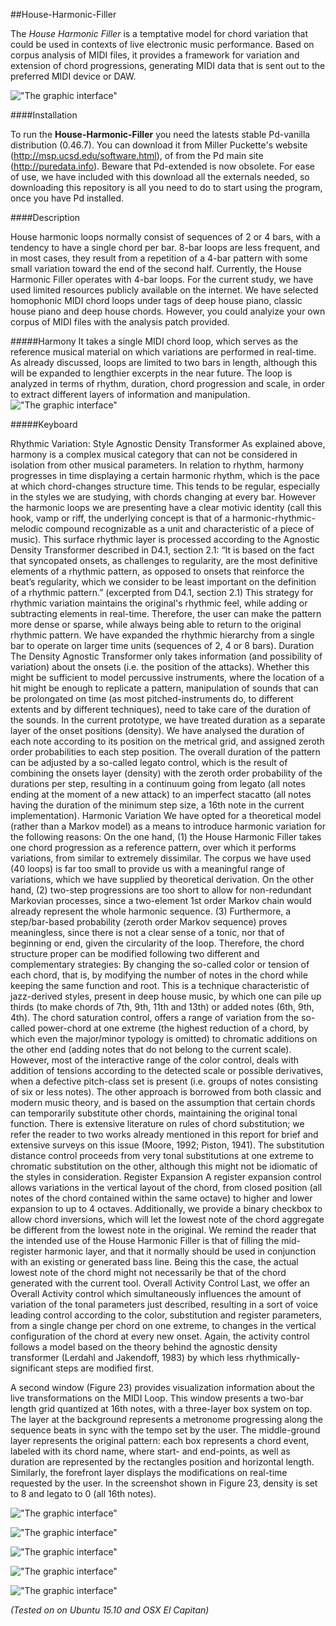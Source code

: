 
##House-Harmonic-Filler

The *House Harmonic Filler* is a temptative model for chord variation that could be used in contexts of live electronic music performance. Based on corpus analysis of MIDI files, it provides a framework for variation and extension of chord progressions, generating MIDI data that is sent out to the preferred MIDI device or DAW.

!["The graphic interface"](/doc/img-hhf.png?raw=true)

####Installation

To run the **House-Harmonic-Filler** you need the latests stable Pd-vanilla distribution (0.46.7). You can download it from Miller Puckette's website (http://msp.ucsd.edu/software.html), of from the Pd main site (http://puredata.info). Beware that Pd-extended is now obsolete. For ease of use, we have included with this download all the externals needed, so downloading this repository is all you need to do to start using the program, once you have Pd installed.

####Description

House harmonic loops normally consist of sequences of 2 or 4 bars, with a tendency to have a single chord per bar. 8-bar loops are less frequent, and in most cases, they result from a repetition of a 4-bar pattern with some small variation toward the end of the second half. Currently, the House Harmonic Filler operates with 4-bar loops. For the current study, we have used limited resources publicly available on the internet. We have selected homophonic MIDI chord loops under tags of deep house piano, classic house piano and deep house chords. However, you could analyize your own corpus of MIDI files with the analysis patch provided.


#####Harmony
It takes a single MIDI chord loop, which serves as the reference musical material on which variations are performed in real-time. As already discussed, loops are limited to two bars in length, although this will be expanded to lengthier excerpts in the near future. The loop is analyzed in terms of rhythm, duration, chord progression and scale, in order to extract different layers of information and manipulation.
!["The graphic interface"](/doc/img-harmony.png?raw=true)


#####Keyboard

Rhythmic Variation: Style Agnostic Density Transformer
As explained above, harmony is a complex musical category that can not be considered in isolation from other musical parameters. In relation to rhythm, harmony progresses in time displaying a certain harmonic rhythm, which is the pace at which chord-changes structure time. This tends to be regular, especially in the styles we are studying, with chords changing at every bar. However the harmonic loops we are presenting have a clear motivic identity (call this hook, vamp or riff, the underlying concept is that of a harmonic-rhythmic-melodic compound recognizable as a unit and characteristic of a piece of music).
This surface rhythmic layer is processed according to the Agnostic Density Transformer described in D4.1, section 2.1:
“It is based on the fact that syncopated onsets, as challenges to regularity, are the most definitive elements of a rhythmic pattern, as opposed to onsets that reinforce the beat’s regularity, which we consider to be least important on the definition of a rhythmic pattern.” (excerpted from D4.1, section 2.1)
This strategy for rhythmic variation maintains the original's rhythmic feel, while adding or subtracting elements in real-time. Therefore, the user can make the pattern more dense or sparse, while always being able to return to the original rhythmic pattern. We have expanded the rhythmic hierarchy from a single bar to operate on larger time units (sequences of 2, 4 or 8 bars).
Duration
The Density Agnostic Transformer only takes information (and possibility of variation) about the onsets (i.e. the position of the attacks). Whether this might be sufficient to model percussive instruments, where the location of a hit might be enough to replicate a pattern, manipulation of sounds that can be prolongated on time (as most pitched-instruments do, to different extents and by different techniques), need to take care of the duration of the sounds. In the current prototype, we have treated duration as a separate layer of the onset positions (density). We have analysed the duration of each note according to its position on the metrical grid, and assigned zeroth order probabilities to each step position. The overall duration of the pattern can be adjusted by a so-called legato control, which is the result of combining the onsets layer (density) with the zeroth order probability of the durations per step, resulting in a continuum going from legato (all notes ending at the moment of a new attack) to an imperfect stacatto (all notes having the duration of the minimum step size, a 16th note in the current implementation).
Harmonic Variation
We have opted for a theoretical model (rather than a Markov model) as a means to introduce harmonic variation for the following reasons: On the one hand, (1) the House Harmonic Filler takes one chord progression as a reference pattern, over which it performs variations, from similar to extremely dissimilar. The corpus we have used (40 loops) is far too small to provide us with a meaningful range of variations, which we have supplied by theoretical derivation. On the other hand, (2) two-step progressions are too short to allow for non-redundant Markovian processes, since a two-element 1st order Markov chain would already represent the whole harmonic sequence. (3) Furthermore, a step/bar-based probability (zeroth order Markov sequence) proves meaningless, since there is not a clear sense of a tonic, nor that of beginning or end, given the circularity of the loop.
Therefore, the chord structure proper can be modified following two different and complementary strategies:
By changing the so-called color or tension of each chord, that is, by modifying the number of notes in the chord while keeping the same function and root. This is a technique characteristic of jazz-derived styles, present in deep house music, by which one can pile up thirds (to make chords of 7th, 9th, 11th and 13th) or added notes (6th, 9th, 4th). The chord saturation control, offers a range of variation from the so-called power-chord at one extreme (the highest reduction of a chord, by which even the major/minor typology is omitted) to chromatic additions on the other end (adding notes that do not belong to the current scale). However, most of the interactive range of the color control, deals with addition of tensions according to the detected scale or possible derivatives, when a defective pitch-class set is present (i.e. groups of notes consisting of six or less notes).
The other approach is borrowed from both classic and modern music theory, and is based on the assumption that certain chords can temporarily substitute other chords, maintaining the original tonal function. There is extensive literature on rules of chord substitution; we refer the reader to two works already mentioned in this report for brief and extensive surveys on this issue (Moore, 1992; Piston, 1941). 
The substitution distance control proceeds from very tonal substitutions at one extreme to chromatic substitution on the other, although this might not be idiomatic of the styles in consideration.
Register Expansion
A register expansion control allows variations in the vertical layout of the chord, from closed position (all notes of the chord contained within the same octave) to higher and lower expansion to up to 4 octaves. Additionally, we provide a binary checkbox to allow chord inversions, which will let the lowest note of the chord aggregate be different from the lowest note in the original. We remind the reader that the intended use of the House Harmonic Filler is that of filling the mid-register harmonic layer, and that it normally should be used in conjunction with an existing or generated bass line. Being this the case, the actual lowest note of the chord might not necessarily be that of the chord generated with the current tool.
Overall Activity Control
Last, we offer an Overall Activity control which simultaneously influences the amount of variation of the tonal parameters just described, resulting in a sort of voice leading control according to the color, substitution and register parameters, from a single change per chord on one extreme, to changes in the vertical configuration of the chord at every new onset.
Again, the activity control follows a model based on the theory behind the agnostic density transformer (Lerdahl and Jakendoff, 1983) by which less rhythmically-significant steps are modified first.
 
A second window (Figure 23) provides visualization information about the live transformations on the MIDI Loop. This window presents a two-bar length grid quantized at 16th notes, with a three-layer box system on top. The layer at the background represents a metronome progressing along the sequence beats in sync with the tempo set by the user. The middle-ground layer represents the original pattern: each box represents a chord event, labeled with its chord name, where start- and end-points, as well as duration are represented by the rectangles position and horizontal length. Similarly, the forefront layer displays the modifications on real-time requested by the user. In the screenshot shown in Figure 23, density is set to 8 and legato to 0 (all 16th notes).



!["The graphic interface"](/doc/img-bass.png?raw=true)


!["The graphic interface"](/doc/img-chords.png?raw=true)


!["The graphic interface"](/doc/img-loop.png?raw=true)


!["The graphic interface"](/doc/img-transport.png?raw=true)


!["The graphic interface"](/doc/img-memory.png?raw=true)


*(Tested on on Ubuntu 15.10 and OSX El Capitan)*
